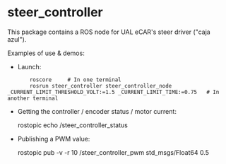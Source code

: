 steer_controller
==================

This package contains a ROS node for UAL eCAR's steer driver ("caja azul").

Examples of use & demos:
  * Launch:
```
       roscore     # In one terminal
       rosrun steer_controller steer_controller_node _CURRENT_LIMIT_THRESHOLD_VOLT:=1.5 _CURRENT_LIMIT_TIME:=0.75   # In another terminal
```

  * Getting the controller / encoder status / motor current:

       rostopic echo /steer_controller_status

  * Publishing a PWM value:

      rostopic pub -v -r 10 /steer_controller_pwm std_msgs/Float64 0.5
